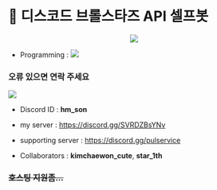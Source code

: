 # 🤖 디스코드 브롤스타즈 API 셀프봇

<p align="center">
  <img src="https://github.com/Guardian7777/discord_selfbot/assets/76465459/27d6822c-745e-4f7e-bed5-618e24a11ed6">
</p>

- Programming : <img src="https://img.shields.io/badge/Python-3776AB?logo=Python&logoColor=white">

### 오류 있으면 연락 주세요

<img src="https://img.shields.io/badge/Discord-5865F2?style=for-the-badge&logo=Discord&logoColor=white">

- Discord ID : **hm_son**
- my server : https://discord.gg/SVRDZBsYNv
- supporting server : https://discord.gg/pulservice

- Collaborators : **kimchaewon_cute**, **star_1th**

### <s>호스팅 지원좀...</s>
